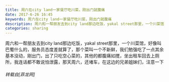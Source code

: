 ```yaml
---
title: 周六在city land一家餐厅吃川菜，刚出门就腹痛
date: 2017-6-26 16:45
keywords: 周六在city land一家餐厅吃川菜，刚出门就腹痛
description: 周六和一帮朋友去到city land那边吃饭，yakal street那里，一个川菜馆，好像叫巴蜀什么的，服务员态度差就算了，那个菜叫一个不新鲜，我们勉强吃了一点其余基本没动，刚出门，出了只吃空心菜的，其他的都腹痛如搅，坐出租车回去上厕所，我连话都不敢说怕泄露，那天周六，还堵车，在这边的兄弟姐妹们，注意一下
categories: sharing
---
```

<td class="t_f" id="postmessage_775043">

周六和一帮朋友去到city land那边吃饭，yakal street那里，一个川菜馆，好像叫巴蜀什么的，服务员态度差就算了，那个菜叫一个不新鲜，我们勉强吃了一点其余基本没动，刚出门，出了只吃空心菜的，其他的都腹痛如搅，坐出租车回去上厕所，我连话都不敢说怕泄露，那天周六，还堵车，在这边的兄弟姐妹们，注意一下</td>
###### 转载自[菲龙网]